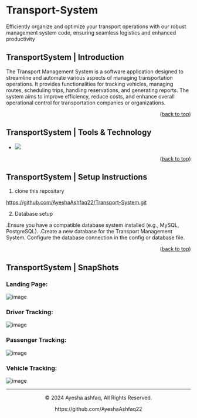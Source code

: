 # Transport-System
Efficiently organize and optimize your transport operations with our robust management system code, ensuring seamless logistics and enhanced productivity

<a name="readme-top"></a>

## TransportSystem | Introduction
The Transport Management System is a software application designed to streamline and automate various aspects of managing transportation operations. It provides functionalities for tracking vehicles, managing routes, scheduling trips, handling reservations, and generating reports. The system aims to improve efficiency, reduce costs, and enhance overall operational control for transportation companies or organizations.
<p align="right">(<a href="#readme-top">back to top</a>)</p>


## TransportSystem | Tools & Technology
* <img src="https://img.shields.io/badge/Visual_Studio_Code-0078D4?style=for-the-badge&logo=visual%20studio%20code&logoColor=white" />
<p align="right">(<a href="#readme-top">back to top</a>)</p>

## TransportSystem | Setup Instructions 
1. clone this repositary
 
https://github.com/AyeshaAshfaq22/Transport-System.git

2. Database setup

.Ensure you have a compatible database system installed (e.g., MySQL, PostgreSQL).
.Create a new database for the Transport Management System.
Configure the database connection in the config or database file.

<p align="right">(<a href="#readme-top">back to top</a>)</p>


## TransportSystem |  SnapShots
### Landing Page:
![image](https://github.com/AyeshaAshfaq22/Transport-System/assets/158320332/63f9adbb-c9bf-4415-bc58-920669fc8c09)

### Driver Tracking:
![image](https://github.com/AyeshaAshfaq22/Transport-System/assets/158320332/53d5db91-190f-4b79-81cb-6a9f5a0eff9b)

### Passenger Tracking:
![image](https://github.com/AyeshaAshfaq22/Transport-System/assets/158320332/5b84063d-390c-4a16-9e10-0d66e31e2d58)

### Vehicle Tracking:
![image](https://github.com/AyeshaAshfaq22/Transport-System/assets/158320332/9d993003-b1c4-4bf6-8b66-9978401623de)



---
<p align="center"> © 2024 Ayesha ashfaq, All Rights Reserved. </p>
<p align="center">
https://github.com/AyeshaAshfaq22
</p>
